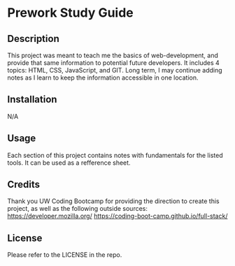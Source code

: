 # Prework Study Guide

## Description

This project was meant to teach me the basics of web-development, and provide that same information to potential future developers. It includes 4 topics: HTML, CSS, JavaScript, and GIT. Long term, I may continue adding notes as I learn to keep the information accessible in one location.

## Installation

N/A

## Usage
Each section of this project contains notes with fundamentals for the listed tools. It can be used as a refference sheet.

## Credits

Thank you UW Coding Bootcamp for providing the direction to create this project, as well as the following outside sources:
https://developer.mozilla.org/
https://coding-boot-camp.github.io/full-stack/

## License

Please refer to the LICENSE in the repo.